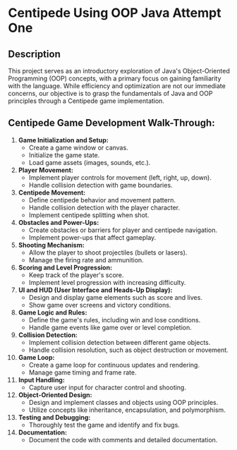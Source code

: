<h1>Centipede Using OOP Java Attempt One</h1>

<h2>Description</h2>
This project serves as an introductory exploration of Java's Object-Oriented Programming (OOP) concepts, with a primary focus on gaining familiarity with the language. While efficiency and optimization are not our immediate concerns, our objective is to grasp the fundamentals of Java and OOP principles through a Centipede game implementation.
<br />




<h2>Centipede Game Development Walk-Through:</h2>

<ol>
  <li>
    <strong>Game Initialization and Setup:</strong>
    <ul>
      <li>Create a game window or canvas.</li>
      <li>Initialize the game state.</li>
      <li>Load game assets (images, sounds, etc.).</li>
    </ul>
  </li>
  
  <li>
    <strong>Player Movement:</strong>
    <ul>
      <li>Implement player controls for movement (left, right, up, down).</li>
      <li>Handle collision detection with game boundaries.</li>
    </ul>
  </li>
  
  <li>
    <strong>Centipede Movement:</strong>
    <ul>
      <li>Define centipede behavior and movement pattern.</li>
      <li>Handle collision detection with the player character.</li>
      <li>Implement centipede splitting when shot.</li>
    </ul>
  </li>
  
  <li>
    <strong>Obstacles and Power-Ups:</strong>
    <ul>
      <li>Create obstacles or barriers for player and centipede navigation.</li>
      <li>Implement power-ups that affect gameplay.</li>
    </ul>
  </li>
  
  <li>
    <strong>Shooting Mechanism:</strong>
    <ul>
      <li>Allow the player to shoot projectiles (bullets or lasers).</li>
      <li>Manage the firing rate and ammunition.</li>
    </ul>
  </li>
  
  <li>
    <strong>Scoring and Level Progression:</strong>
    <ul>
      <li>Keep track of the player's score.</li>
      <li>Implement level progression with increasing difficulty.</li>
    </ul>
  </li>
  
  <li>
    <strong>UI and HUD (User Interface and Heads-Up Display):</strong>
    <ul>
      <li>Design and display game elements such as score and lives.</li>
      <li>Show game over screens and victory conditions.</li>
    </ul>
  </li>
  
  <li>
    <strong>Game Logic and Rules:</strong>
    <ul>
      <li>Define the game's rules, including win and lose conditions.</li>
      <li>Handle game events like game over or level completion.</li>
    </ul>
  </li>
  
  <li>
    <strong>Collision Detection:</strong>
    <ul>
      <li>Implement collision detection between different game objects.</li>
      <li>Handle collision resolution, such as object destruction or movement.</li>
    </ul>
  </li>
  
  <li>
    <strong>Game Loop:</strong>
    <ul>
      <li>Create a game loop for continuous updates and rendering.</li>
      <li>Manage game timing and frame rate.</li>
    </ul>
  </li>
  
  <li>
    <strong>Input Handling:</strong>
    <ul>
      <li>Capture user input for character control and shooting.</li>
    </ul>
  </li>
  
  <li>
    <strong>Object-Oriented Design:</strong>
    <ul>
      <li>Design and implement classes and objects using OOP principles.</li>
      <li>Utilize concepts like inheritance, encapsulation, and polymorphism.</li>
    </ul>
  </li>
  
  <li>
    <strong>Testing and Debugging:</strong>
    <ul>
      <li>Thoroughly test the game and identify and fix bugs.</li>
    </ul>
  </li>
  
  <li>
    <strong>Documentation:</strong>
    <ul>
      <li>Document the code with comments and detailed documentation.</li>
    </ul>
  </li>
  
  
</ol>



<!--
 ```diff
- text in red
+ text in green
! text in orange
# text in gray
@@ text in purple (and bold)@@
```
--!>
